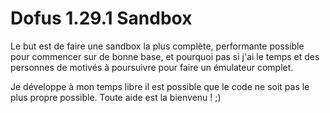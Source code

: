 # Dofus 1.29.1 Sandbox
Le but est de faire une sandbox la plus complète, performante possible pour commencer sur de bonne base, et pourquoi pas 
si j'ai le temps et des personnes de motivés à poursuivre pour faire un émulateur complet.

Je développe à mon temps libre il est possible que le code ne soit pas le plus propre possible. Toute aide est la bienvenu ! ;)